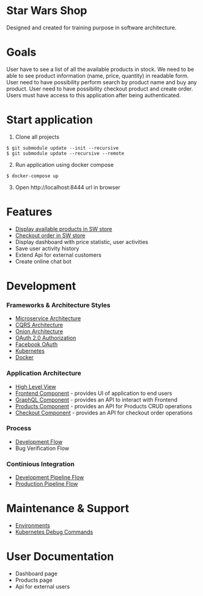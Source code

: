 # Star Wars Shop
Designed and created for training purpose in software architecture.
# Goals
User have to see a list of all the available products in stock. 
We need to be able to see product information (name, price, quantity) in readable form.
User need to have possibility perform search by product name and buy any product.
User need to have possibility checkout product and create order. 
Users must have access to this application after being authenticated.

# Start application
1. Clone all projects
  ```
  $ git submodule update --init --recursive
  $ git submodule update --recursive --remote
  ```
2. Run application using docker compose 
  ```
  $ docker-compose up
  ```
3. Open http://localhost:8444 url in browser


# Features
  * [Display available products in SW store](https://github.com/khdevnet/sw/wiki/Display-available-products-on-warehouse)
  * [Checkout order in SW store](https://github.com/khdevnet/sw/wiki/Display-available-products-on-warehouse)
  * Display dashboard with price statistic, user activities
  * Save user activity history
  * Extend Api for external customers
  * Create online chat bot
  
# Development
### Frameworks & Architecture Styles
  * [Microservice Architecture](https://martinfowler.com/articles/microservices.html)
  * [CQRS Architecture](https://martinfowler.com/bliki/CQRS.html)
  * [Onion Architecture](https://jeffreypalermo.com/2008/07/the-onion-architecture-part-1/)
  * [OAuth 2.0 Authorization](https://tools.ietf.org/html/rfc6749)
  * [Facebook OAuth](https://github.com/khdevnet/warehouse/wiki/Development-Task-Flow)
  * [Kubernetes](https://kubernetes.io/)
  * [Docker](https://www.docker.com/)
  
### Application Architecture
  * [High Level View](https://github.com/khdevnet/warehouse/wiki/High-Level-Architecture-View)
  * [Frontend Component](https://github.com/khdevnet/sw-frontend) - provides UI of application to end users
  * [GraphQL Component](https://github.com/khdevnet/sw-graphql) - provides an API to interact with Frontend
  * [Products Component](https://github.com/khdevnet/sw-products) - provides an API for Products CRUD operations
  * [Checkout Component](https://github.com/khdevnet/sw-checkout) - provides an API for checkout order operations

### Process
  * [Development Flow](https://github.com/khdevnet/warehouse/wiki/Development-Task-Flow)
  * Bug Verification Flow
  
### Continious Integration
  * [Development Pipeline Flow](https://github.com/khdevnet/warehouse/wiki/Development-Pipeline-Flow)
  * [Production Pipeline Flow](https://github.com/khdevnet/warehouse/wiki/Production-Pipeline-Flow)
  
# Maintenance & Support
  * [Environments](https://github.com/khdevnet/warehouse/wiki/Environments)
  * [Kubernetes Debug Commands](https://github.com/khdevnet/warehouse/wiki/Kubernetes-Debug-Commands)
  
# User Documentation
  * Dashboard page
  * Products page
  * Api for external users
